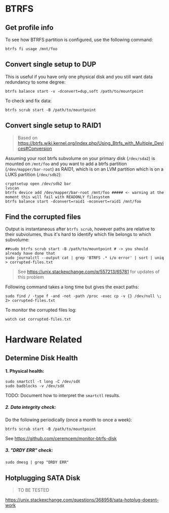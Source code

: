# BTRFS 
## Get profile info 

To see how BTRFS partition is configured, use the following command:

```
btrfs fi usage /mnt/foo
```

## Convert single setup to DUP 

This is useful if you have only one physical disk and you still want data redundancy to some degree:

```
btrfs balance start -v -dconvert=dup,soft /path/to/mountpoint 
```

To check and fix data: 

```
btrfs scrub start -B /path/to/mountpoint
```

## Convert single setup to RAID1

> Based on https://btrfs.wiki.kernel.org/index.php/Using_Btrfs_with_Multiple_Devices#Conversion

Assuming your root btrfs subvolume on your primary disk (`/dev/sda2`) is mounted on `/mnt/foo` and you want to add a btrfs partition (`/dev/mapper/bar-root`) as RAID1, which is on an LVM partition which is on a LUKS partition (`/dev/sdb2`):

```
cryptsetup open /dev/sdb2 bar
lvscan 
btrfs device add /dev/mapper/bar-root /mnt/foo ##### <- warning at the moment this will fail with READONLY filesystem
btrfs balance start -dconvert=raid1 -mconvert=raid1 /mnt/foo
```

## Find the corrupted files 

Output is instantaneous after `btrfs scrub`, however paths are relative to their subvolumes, thus it's hard to identify which file belongs to which subvolume:

```
##sudo btrfs scrub start -B /path/to/mountpoint # -> you should already have done that
sudo journalctl --output cat | grep 'BTRFS .* i/o error' | sort | uniq > corrupted-files.txt
```

> See https://unix.stackexchange.com/q/557213/65781 for updates of this problem

Following command takes a long time but gives the exact paths:

```
sudo find / -type f -and -not -path /proc -exec cp -v {} /dev/null \; 2> corrupted-files.txt
```

To monitor the corrupted files log:

```
watch cat corrupted-files.txt
```

# Hardware Related 

## Determine Disk Health 

#### 1. Physical health: 

```
sudo smartctl -t long -C /dev/sdX
sudo badblocks -v /dev/sdX
```

TODO: Document how to interpret the `smartctl` results. 

##### 2. Data integrity check: 

Do the following periodically (once a month to once a week):

```
btrfs scrub start -B /path/to/mountpoint
```

See https://github.com/ceremcem/monitor-btrfs-disk

##### 3. "DRDY ERR" check:

```
sudo dmesg | grep "DRDY ERR"
```


## Hotplugging SATA Disk

> TO BE TESTED

https://unix.stackexchange.com/questions/368958/sata-hotplug-doesnt-work

